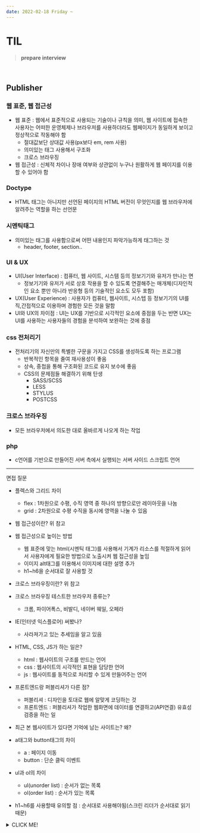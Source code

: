 ```yaml
---
date: 2022-02-18 Friday ~
---
```


# TIL

> **prepare interview**
<br />

## Publisher

### 웹 표준, 웹 접근성
- 웹 표준 : 웹에서 표준적으로 사용되는 기술이나 규칙을 의미, 웹 사이트에 접속한 사용자는 어떠한 운영체제나 브라우저를 사용하더라도 웹페이지가 동일하게 보이고 정상적으로 작동해야 함
  - 절대값보단 상대값 사용(px보다 em, rem 사용)
  - 의미있는 태그 사용해서 구조화
  - 크로스 브라우징
- 웹 접근성 : 신체적 차이나 장애 여부와 상관없이 누구나 원활하게 웹 페이지를 이용할 수 있어야 함

### Doctype
- HTML 태그는 아니지만 선언된 페이지의 HTML 버전이 무엇인지를 웹 브라우저에 알려주는 역할을 하는 선언문

### 시멘틱태그
- 의미있는 태그를 사용함으로써 어떤 내용인지 파악가능하게 태그하는 것
  - header, footer, section..

### UI & UX
- UI(User Interface) : 컴퓨터, 웹 사이트, 시스템 등의 정보기기와 유저가 만나는 면
  - 정보기기와 유저가 서로 상호 작용을 할 수 있도록 연결해주는 매개체(디자인적인 요소 뿐만 아니라 반응형 등의 기술적인 요소도 모두 포함)
- UX(User Experience) : 사용자가 컴퓨터, 웹사이트, 시스텝 등 정보기기의 UI를 직,간접적으로 이용하며 경험한 모든 것을 말함
- UI와 UX의 차이점 : UI는 UX를 기반으로 시각적인 요소에 중점을 두는 반면 UX는 UI를 사용하는 사용자들의 경험을 분석하여 보완하는 것에 중점

### css 전처리기
- 전처리기의 자신만의 특별한 구문을 가지고 CSS를 생성하도록 하는 프로그램
  - 반복적인 항목을 줄여 재사용성이 좋음  
  - 상속, 중첩을 통해 구조화된 코드로 유지 보수에 좋음
  - CSS의 문제점들 해결하기 위해 탄생
    - SASS/SCSS
    - LESS
    - STYLUS
    - POSTCSS

### 크로스 브라우징
- 모든 브라우저에서 의도한 대로 올바르게 나오게 하는 작업

### php
- c언어를 기반으로 만들어진 서버 측에서 실행되는 서버 사이드 스크립트 언어

---
면접 질문

- 플렉스와 그리드 차이
  - flex : 1차원으로 수평, 수직 영역 중 하나의 방향으로만 레이아웃을 나눔
  - grid : 2차원으로 수평 수직을 동시에 영역을 나눌 수 있음

- 웹 접근성이란? 위 참고

- 웹 접근성으로 높이는 방법
  - 웹 표준에 맞는 html(시멘틱 태그)를 사용해서 기계가 리소스를 적절하게 읽어서 사용자에게 필요한 방법으로 노출시켜 웹 접근성을 높임
  - 이미지 alt태그를 이용해서 이미지에 대한 설명 추가
  - h1~h6을 순서대로 잘 사용할 것

- 크로스 브라우징이란? 위 참고

- 크로스 브라우징 테스트한 브라우저 종류는?
  - 크롬, 파이어폭스, 비발디, 네이버 웨일, 오페라

- IE(인터넷 익스플로어) 써봤나?
  - 사라져가고 있는 추세임을 알고 있음

- HTML, CSS, JS가 하는 일은?
  - html : 웹사이트의 구조를 만드는 언어
  - css : 웹사이트의 시각적인 표현을 담당한 언어
  - js : 웹사이트를 동적으로 처리할 수 있게 만들어주는 언어

- 프론트엔드랑 퍼블리셔가 다른 점?
  - 퍼블리셔 : 디자인을 토대로 웹에 알맞게 코딩하는 것
  - 프론트엔드 : 퍼블리셔가 작업한 웹화면에 데이터를 연결하고(API연결) 유효성 검증을 하는 일

- 최근 본 웹사이트가 있다면 기억에 남는 사이트는? 왜?

- a태그와 button태그의 차이
  - a : 페이지 이동
  - button : 단순 클릭 이벤트

- ul과 ol의 차이
  - ul(unorder list) : 순서가 없는 목록
  - ol(order list) : 순서가 있는 목록

- h1~h6를 사용할때 유의할 점 : 순서대로 사용해야됨(스크린 리더가 순서대로 읽기 때문)












<details>
<summary>CLICK ME!</summary>  

- https://prod.velog.io/@alicewonderland/%EC%9B%B9%ED%8D%BC%EB%B8%94%EB%A6%AC%EC%85%94-%EB%A9%B4%EC%A0%91-%EC%A7%88%EB%AC%B8-%EA%B8%B0%EB%A1%9D
</detials>  

